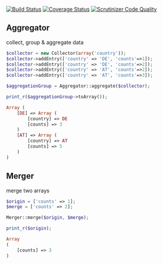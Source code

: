 [![Build Status](https://travis-ci.org/davewwww/Aggregator.svg)](https://travis-ci.org/davewwww/Aggregator) [![Coverage Status](https://coveralls.io/repos/davewwww/Aggregator/badge.svg)](https://coveralls.io/r/davewwww/Aggregator) [![Scrutinizer Code Quality](https://scrutinizer-ci.com/g/davewwww/Aggregator/badges/quality-score.png?b=master)](https://scrutinizer-ci.com/g/davewwww/Aggregator/?branch=master)

Aggregator
----------
collect, group & aggregate data

```php
$collector = new Collector(array('country'));
$collector->addEntry(['country' => 'DE', 'counts'=>1]);
$collector->addEntry(['country' => 'DE', 'counts'=>2]);
$collector->addEntry(['country' => 'AT', 'counts'=>2]);
$collector->addEntry(['country' => 'AT', 'counts'=>3]);

$aggregationGroup = Aggregator::aggregate($collector);

print_r($aggregationGroup->toArray());
```

```php
Array (
    [DE] => Array (
        [country] => DE
        [counts] => 3
    )
    [AT] => Array (
        [country] => AT
        [counts] => 5
    )
)
```

Merger
------
merge two arrays

```php
$origin = ['counts' => 1];
$merge = ['counts' => 2];

Merger::merge($origin, $merge);

print_r($origin);
```

```php
Array
(
    [counts] => 3
)
```